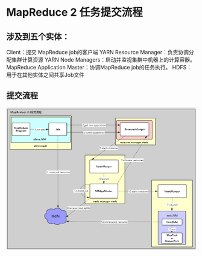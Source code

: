 # MapReduce 2 任务提交流程

## 涉及到五个实体：

Client：提交 MapReduce job的客户端
YARN Resource Manager：负责协调分配集群计算资源
YARN Node Managers：启动并监视集群中机器上的计算容器。
MapReduce Application Master：协调MapReduce job的任务执行。
HDFS：用于在其他实体之间共享Job文件


## 提交流程

![](Images/5.jpeg)

